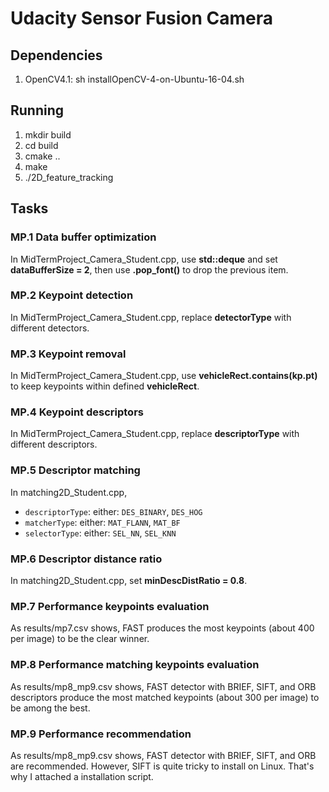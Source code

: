 # Udacity Sensor Fusion Camera

## Dependencies
1. OpenCV4.1: sh installOpenCV-4-on-Ubuntu-16-04.sh 

## Running
1. mkdir build
2. cd build
3. cmake ..
4. make
5. ./2D_feature_tracking

## Tasks
### MP.1 Data buffer optimization
In MidTermProject_Camera_Student.cpp, use **std::deque** and set **dataBufferSize = 2**, then use **.pop_font()** to drop the previous item. 

### MP.2 Keypoint detection
In MidTermProject_Camera_Student.cpp, replace **detectorType** with different detectors.

### MP.3 Keypoint removal
In MidTermProject_Camera_Student.cpp, use **vehicleRect.contains(kp.pt)** to keep keypoints within defined **vehicleRect**.

### MP.4 Keypoint descriptors
In MidTermProject_Camera_Student.cpp, replace **descriptorType** with different descriptors.

### MP.5 Descriptor matching
In matching2D_Student.cpp,  
- `descriptorType`: either: `DES_BINARY`, `DES_HOG`
- `matcherType`: either: `MAT_FLANN`, `MAT_BF`
- `selectorType`: either: `SEL_NN`, `SEL_KNN`

### MP.6 Descriptor distance ratio
In matching2D_Student.cpp, set **minDescDistRatio = 0.8**.

### MP.7 Performance keypoints evaluation
As results/mp7.csv shows, FAST produces the most keypoints (about 400 per image) to be the clear winner. 

### MP.8 Performance matching keypoints evaluation
As results/mp8_mp9.csv shows, FAST detector with BRIEF, SIFT, and ORB descriptors produce the most matched keypoints (about 300 per image) to be among the best.

### MP.9 Performance recommendation
As results/mp8_mp9.csv shows, FAST detector with BRIEF, SIFT, and ORB are recommended. However, SIFT is quite tricky to install on Linux. That's why I attached a installation script. 


